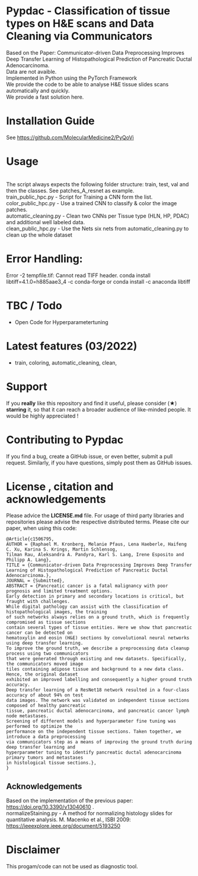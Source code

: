 # Pypdac - Classification of tissue types on H&E scans and Data Cleaning via Communicators
Based on the Paper:  Communicator-driven Data Preprocessing Improves Deep Transfer Learning of Histopathological Prediction of Pancreatic Ductal Adenocarcinoma.<br>
Data are not avaible. <br>
Implemented in Python using the PyTorch Framework<br>
We provide the code to be able to analyse H&E tissue slides scans automatically and quickly.<br>
We provide a fast solution here. 
<br>
# Installation Guide
See https://github.com/MolecularMedicine2/PyQoVi

# Usage
<br>
The script always expects the following folder structure: train, test, val  and then the classes.
See patches_A_resnet as example.
<br>
train_public_hpc.py - Script for Training a CNN form the list.
<br>
color_public_hpc.py - Use a trained CNN to classify & color the image patches.
<br>
automatic_cleaning.py - Clean two CNNs per Tissue type (HLN, HP, PDAC) and additional well labeled data.
<br>
clean_public_hpc.py - Use the Nets six nets from automatic_cleaning.py to clean up the whole dataset
<br>

# Error Handling:
Error -2 tempfile.tif: Cannot read TIFF header. conda install libtiff=4.1.0=h885aae3_4 -c conda-forge or  conda install -c anaconda libtiff<br>

# TBC / Todo
- Open Code for Hyperparametertuning

# Latest features (03/2022)
- train, coloring, automatic_cleaning, clean,

# Support 
If you **really** like this repository and find it useful, please consider (★) **starring** it, so that it can reach a broader audience of like-minded people. It would be highly appreciated !

# Contributing to Pypdac
If you find a bug, create a GitHub issue, or even better, submit a pull request. Similarly, if you have questions, simply post them as GitHub issues. 

# License , citation and acknowledgements
Please advice the **LICENSE.md** file. For usage of third party libraries and repositories please advise the respective distributed terms. Please cite our paper, when using this code:

```
@Article{c1506795,
AUTHOR = {Raphael M. Kronberg, Melanie Pfaus, Lena Haeberle, Haifeng C. Xu, Karina S. Krings, Martin Schlensog,
Tilman Rau, Aleksandra A. Pandyra, Karl S. Lang, Irene Esposito and Philipp A. Lang},
TITLE = {Communicator-driven Data Preprocessing Improves Deep Transfer Learning of Histopathological Prediction of Pancreatic Ductal Adenocarcinoma.},
JOURNAL = {Submitted},
ABSTRACT = {Pancreatic cancer is a fatal malignancy with poor prognosis and limited treatment options.
Early detection in primary and secondary locations is critical, but fraught with challenges.
While digital pathology can assist with the classification of histopathological images, the training
of such networks always relies on a ground truth, which is frequently compromised as tissue sections
contain several types of tissue entities. Here we show that pancreatic cancer can be detected on
hematoxylin and eosin (H&E) sections by convolutional neural networks using deep transfer learning.
To improve the ground truth, we describe a preprocessing data cleanup process using two communicators
that were generated through existing and new datasets. Specifically, the communicators moved image
tiles containing adipose tissue and background to a new data class. Hence, the original dataset
exhibited an improved labelling and consequently a higher ground truth accuracy.
Deep transfer learning of a ResNet18 network resulted in a four-class accuracy of about 94% on test
data images. The network was validated on independent tissue sections composed of healthy pancreatic
tissue, pancreatic ductal adenocarcinoma, and pancreatic cancer lymph node metastases.
Screening of different models and hyperparameter fine tuning was performed to optimize the 
performance on the independent tissue sections. Taken together, we introduce a data preprocessing
via communicators step as a means of improving the ground truth during deep transfer learning and
hyperparameter tuning to identify pancreatic ductal adenocarcinoma primary tumors and metastases
in histological tissue sections.},
}

```
## Acknowledgements
Based on the implementation of the previous paper:  https://doi.org/10.3390/v13040610 .<br>
normalizeStaining.py - A method for normalizing histology slides for quantitative analysis. M. Macenko et al., ISBI 2009: https://ieeexplore.ieee.org/document/5193250 <br>

# Disclaimer
This progam/code can not be used as diagnostic tool.

